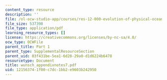 ```yaml
---
content_type: resource
description: ''
file: /ol-ocw-studio-app/courses/res-12-000-evolution-of-physical-oceanography-spring-2007/121563741f00c7dc1bb2e9603b242950_wunsch_appendixnotes7.pdf
file_size: 537398
file_type: application/pdf
learning_resource_types: []
license: https://creativecommons.org/licenses/by-nc-sa/4.0/
ocw_type: OCWFile
parent_title: Part 1
parent_type: SupplementalResourceSection
parent_uid: 03f431be-5ea1-6d28-29a0-d1d6224b6478
resourcetype: Document
title: wunsch_appendixnotes7.pdf
uid: 12156374-1f00-c7dc-1bb2-e9603b242950
---
```

